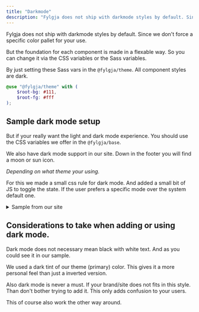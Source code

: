```yaml
---
title: "Darkmode"
description: "Fylgja does not ship with darkmode styles by default. Since we don't force a specific color pallet for your use."
---
```


Fylgja does not ship with darkmode styles by default.
Since we don't force a specific color pallet for your use.

But the foundation for each component is made in a flexable way.
So you can change it via the CSS variables or the Sass variables.

By just setting these Sass vars in the `@fylgja/theme`.
All component styles are dark.

```scss
@use "@fylgja/theme" with (
    $root-bg: #111,
    $root-fg: #fff
);
```

## Sample dark mode setup

But if your really want the light and dark mode experience.
You should use the CSS variables we offer in the `@fylgja/base`.

We also have dark mode support in our site.
Down in the footer you will find a moon or sun icon.

_Depending on what theme your using._

For this we made a small css rule for dark mode.
And added a small bit of JS to toggle the state.
If the user prefers a specific mode over the system default one.

<details class="faq-panel"><summary>Sample from our site</summary>

```scss
// _color-scheme.scss
@mixin dark-mode {
    :root:not(.light-mode) {
        --color-scheme: dark;
        --color-bg: #{color.change($color-theme, $lightness: 8%)};
        --color-text: #fff;
        --color-text-alt: #{color.change(#fff, $alpha: 0.8)};
        --color-text-muted: #{color.change(#fff, $alpha: 0.67)};
        --code-bg: #{color.change($color-theme, $lightness: 16%)};
        --code-color: #fff;
        --card-bg: #{color.change($color-theme, $lightness: 16%)};
        --card-color: #fff;
        --dialog-bg: #{color.change($color-theme, $lightness: 16%)};
        --select-icon: url('data:image/svg+xml,<svg xmlns="http://www.w3.org/2000/svg" viewBox="0 0 24 24" fill="%23fff"><path d="M0 0h24v24H0z" fill="none"/><path d="M7 10l5 5 5-5z"/></svg>');
        --btn-focus-bg: #{color.change(#fff, $alpha: 0.1)};
        --btn-active-bg: #{color.change(#fff, $alpha: 0.2)};
        --divider-color: #{color.change(#fff, $alpha: 0.2)};
        --menu-item-bg-focus: #{color.change(#fff, $alpha: 0.1)};
    }
}

@media (prefers-color-scheme: dark) {
    @include dark-mode;
}

.dark-mode {
    @include dark-mode;
}
```

```js
const root = document.documentElement;
const themeScheme = document.querySelector("#color-scheme-toggle");

// Check for dark mode preference at the OS level
const prefersDarkScheme = window.matchMedia("(prefers-color-scheme: dark)");

const currentTheme = localStorage.getItem("theme");
let theme = "";
if (currentTheme == "dark") {
    root.classList.add("dark-mode");
    root.classList.remove("light-mode");
} else if (currentTheme == "light") {
    root.classList.add("light-mode");
    root.classList.remove("dark-mode");
}

themeScheme.addEventListener("click", () => {
    if (root.classList.contains("dark-mode")) {
        theme = "light";
        root.classList.add("light-mode");
        root.classList.remove("dark-mode");
    } else {
        theme = "dark";
        root.classList.add("dark-mode");
        root.classList.remove("light-mode");
    }
    localStorage.setItem("theme", theme);
});
```

</details>

## Considerations to take when adding or using dark mode.

Dark mode does not necessary mean black with white text.
And as you could see it in our sample.

We used a dark tint of our theme (primary) color.
This gives it a more personal feel than just a inverted version.

Also dark mode is never a must.
If your brand/site does not fits in this style.
Than don't bother trying to add it.
This only adds confusion to your users.

This of course also work the other way around.
